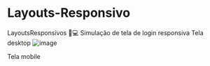 # Layouts-Responsivo
LayoutsResponsivos 📱💻
Simulação de tela de login responsiva
Tela desktop
![image](https://github.com/user-attachments/assets/0c789e24-af31-4055-942c-cd0bf6d36463)


Tela mobile

 

